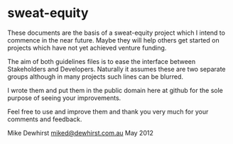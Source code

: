 sweat-equity
============

These documents are the basis of a sweat-equity project which I intend to 
commence in the near future. Maybe they will help others get started on 
projects which have not yet achieved venture funding.

The aim of both guidelines files is to ease the interface between Stakeholders 
and Developers. Naturally it assumes these are two separate groups although in 
many projects such lines can be blurred.

I wrote them and put them in the public domain here at github for the sole 
purpose of seeing your improvements.

Feel free to use and improve them and thank you very much for your comments and 
feedback. 


Mike Dewhirst
miked@dewhirst.com.au
May 2012
